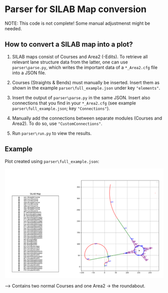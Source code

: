 # Parser for SILAB Map conversion

NOTE: This code is not complete! Some manual adjustmenst might be needed.

## How to convert a SILAB map into a plot?

1. SILAB maps consist of Courses and Area2 (-Edits). To retrieve all relevant lane structure data
from the latter, one can use `parser\parse.py`, which writes the important data of a `*_Area2.cfg` 
file into a JSON file. 


2. Courses (Straights & Bends) must manually be inserted. Insert them as shown in the example 
`parser\full_example.json` under key `"elements"`.

3. Insert the output of `parser\parse.py` in the same JSON. Insert also connections that you find 
in your `*_Area2.cfg` (see example `parser\full_example.json`; key `"Connections"`).

4. Manually add the connections between separate modules (Courses and Area2). To do so, use 
`"CustomConnections"`. 

5. Run `parser\run.py` to view the results. 

## Example

Plot created using `parser\full_example.json`:

![Plot made with matplotlib](example_plot.png)

--> Contains two normal Courses and one Area2 -> the roundabout. 